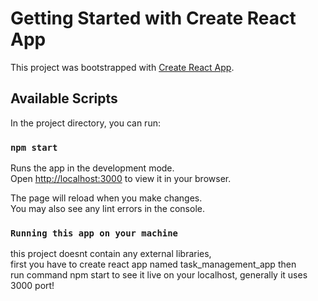 # Getting Started with Create React App

This project was bootstrapped with [Create React App](https://github.com/facebook/create-react-app).

## Available Scripts

In the project directory, you can run:

### `npm start`

Runs the app in the development mode.\
Open [http://localhost:3000](http://localhost:3000) to view it in your browser.

The page will reload when you make changes.\
You may also see any lint errors in the console.

### `Running this app on your machine`

this project doesnt contain any external libraries,\
first you have to create react app named task_management_app then \
run command npm start to see it live on your localhost, generally it uses 3000 port!